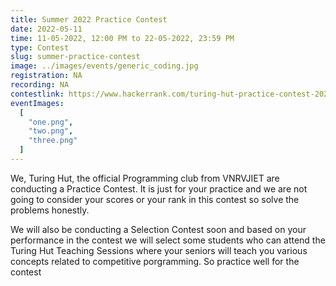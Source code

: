 ```yaml
---
title: Summer 2022 Practice Contest
date: 2022-05-11
time: 11-05-2022, 12:00 PM to 22-05-2022, 23:59 PM
type: Contest
slug: summer-practice-contest
image: ../images/events/generic_coding.jpg
registration: NA
recording: NA
contestlink: https://www.hackerrank.com/turing-hut-practice-contest-2025
eventImages:
  [
    "one.png",
    "two.png",
    "three.png"
  ]
---
```


We, Turing Hut, the official Programming club from VNRVJIET are conducting a Practice Contest. It is just for your practice and we are not going to consider your scores or your rank in this contest so solve the problems honestly.

We will also be conducting a Selection Contest soon and based on your performance in the contest we will select some students who can attend the Turing Hut Teaching Sessions where your seniors will teach you various concepts related to competitive porgramming. So practice well for the contest
